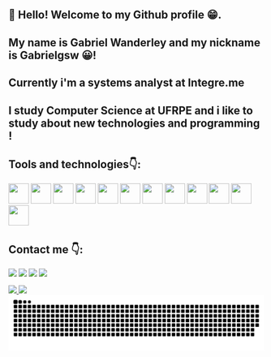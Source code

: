 ## 👋 Hello! Welcome to my Github profile :grin:.
## My name is Gabriel Wanderley and my nickname is Gabrielgsw :grinning:!<br> 
## Currently i'm a systems analyst at Integre.me 
## I study Computer Science at UFRPE and i like to study about new technologies and programming !<br>
  
  
    
  
 ## Tools and technologies👇:

<div>
            <img src="https://cdn.jsdelivr.net/gh/devicons/devicon/icons/java/java-original.svg" width="40" height="40" /> 
            <img src="https://cdn.jsdelivr.net/gh/devicons/devicon/icons/spring/spring-original-wordmark.svg" width="40" height="40"/> 
            <img src="https://cdn.jsdelivr.net/gh/devicons/devicon/icons/python/python-original-wordmark.svg" width="40" height="40" /> 
            <img src="https://cdn.jsdelivr.net/gh/devicons/devicon/icons/numpy/numpy-original-wordmark.svg" width="40" height="40" /> 
            <img src="https://cdn.jsdelivr.net/gh/devicons/devicon/icons/pycharm/pycharm-original-wordmark.svg" width="40" height="40"/> 
            <img src="https://cdn.jsdelivr.net/gh/devicons/devicon/icons/git/git-original.svg" width="40" height="40" /> 
            <img src="https://cdn.jsdelivr.net/gh/devicons/devicon/icons/vscode/vscode-original.svg" width="40" height="40" />
            <img src="https://cdn.jsdelivr.net/gh/devicons/devicon/icons/csharp/csharp-original.svg" width="40" height="40" />
          <img src="https://cdn.jsdelivr.net/gh/devicons/devicon/icons/dot-net/dot-net-original-wordmark.svg" width ="40" height ="40" />
          <img src="https://cdn.jsdelivr.net/gh/devicons/devicon/icons/microsoftsqlserver/microsoftsqlserver-plain-wordmark.svg" width = "40" height ="40"/>
          <img src="https://cdn.jsdelivr.net/gh/devicons/devicon/icons/html5/html5-original-wordmark.svg"  width="40" height="40"/>
          <img src="https://cdn.jsdelivr.net/gh/devicons/devicon/icons/css3/css3-original-wordmark.svg" width="40" height="40" /> 
</div>
          
          
          
          
          
          
          
## Contact me 👇:

<div>

<a href="https://instagram.com/bielsw_" target="_blank"><img src="https://img.shields.io/badge/-Instagram-%23E4405F?style=for-the-badge&logo=instagram&logoColor=white" ></a>
<a href = "ggermanow279@gmail.com"><img src="https://img.shields.io/badge/Gmail-D14836?style=for-the-badge&logo=gmail&logoColor=white" target="_blank"></a>
<a href="https://www.linkedin.com/in/gabriel-germano-a81089248/" target="_blank"><img src="https://img.shields.io/badge/-LinkedIn-%230077B5?style=for-the-badge&logo=linkedin&logoColor=white" target="_blank"></a> 
<a href="https://buscatextual.cnpq.br/buscatextual/visualizacv.do?id=K1146667Z6&tokenCaptchar=03AL8dmw8vOAbea9JNYnkBaOdsbOva2TAZHTVumh-RoSolh237OqK21Q-WogHFj0o8ZfP_bwoh9VUDIZAX977yyK-2QmoNUhmjDDtjkLRFvTYnKmkDsZbj4m1Bh-NIUHLqPXL7zna15c1P5dd-PVmGQcn0QWRkzYdDd9qkban1GsQok2iW_ht-QeDcyuCyYaphvZ0xpheLwwdOO1L_pnASqaLqftOAcWdYe5KXepIqOJEU1ZO4G0CrxltGvm6ndG19Sxp6BcEvqj5IkDb-raww33EcTOPHITtIla9x5ZpbH7QN4LWlZNXx52H_LuOEvwiQiDJ474Ji9DeIu5ZjgDV7mxHd2RUASliQivSZPE4MmUfDbAtEhWNvvTv8KH86QR9fXA5UWnachDvNxLugRBQVlFLgyJe3NVk8e5ztMMc0S83bef-x9G4A_RGlHUAdzX0eRLRoXemLmCBkGTGW4AzvJ3J5ivPzpShZs8D3g3B1Bs5AhgCXnQDFOfaIcf4kXvygi55d3Oz76N86u8E3SYbh72ZzjaFxfGs3xaPRz1skb_OqB2J8kO0SsBf-PYNml4gDr0ikiDV30Ba7BgIuwgCWEB33-Gfx0M1YeSv4BI9cVKuFHDZ9-zmu-s7Y7zSjtoW9D18ot7B5goTC" target="_blank"><img src="https://img.shields.io/badge/-CNPq%20Lattes-green?style=flat-square&labelColor=grey&color=blue&link=http://lattes.cnpq.br/2052605083076286" target="_blank"> </a>
</div>
          
          
 <div>
<a href="https://github.com/Gabrielgsw">
<img height="180em" src="https://github-readme-stats.vercel.app/api/top-langs/?username=Gabrielgsw&layout=compact&langs_count=7&theme=dracula"/>
<img height="180em" src="https://github-readme-stats.vercel.app/api?username=Gabrielgsw&show_icons=true&theme=dracula&include_all_commits=true&count_private=true"/>
</div>   
          

<picture>
  <source media="(prefers-color-scheme: dark)" srcset="https://raw.githubusercontent.com/platane/platane/output/github-contribution-grid-snake-dark.svg">
  <source media="(prefers-color-scheme: light)" srcset="https://raw.githubusercontent.com/platane/platane/output/github-contribution-grid-snake.svg">
  <img alt="github contribution grid snake animation" src="https://raw.githubusercontent.com/platane/platane/output/github-contribution-grid-snake.svg">
</picture>          
          
          
          
          
          
           
            
          
